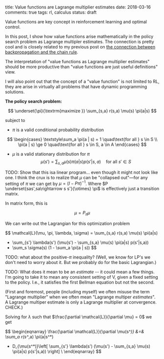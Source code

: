 title: Value functions are Lagrange multiplier estimates
date: 2018-03-16
comments: true
tags: rl, calculus
status: draft

Value functions are key concept in reinforcement learning and optimal
control.

In this post, I show how value functions arise mathematically in the policy
search problem as Lagrange multipler estimates. The connection is pretty cool
and is closely related to my previous post on
[the connection between backpropagation and the chain rule](http://timvieira.github.io/blog/post/2017/08/18/backprop-is-not-just-the-chain-rule/).

The interpretation of "value functions as Lagrange multiplier estimates" should
be more productive than "value functions are just useful definitions" view.

I will also point out that the concept of a "value function" is not limited to
RL, they are arise in virtually all problems that have dynamic programming
solutions.

**The policy search problem:**

$$
\underset{\pi}{\textrm{maximize }} \sum_{s,a} r(s,a) \mu(s) \pi(a|s)
$$

subject to

 - $\pi$ is a valid conditional probability distribution

$$
\begin{cases}
\textstyle\sum_a \pi(a | s) = 1 \quad\text{for all } s \in S \\
\pi(a | s) \ge 0 \quad\text{for all } s \in S, a \in A
\end{cases}
$$

 - $\mu$ is a valid stationary distribution for $\pi$
$$
\mu(s') = \sum_{s,a} \mu(s) \pi(a|s) p(s'|s,a)\quad\text{for all }s' \in S
$$

TODO: Show that this isa linear program... even though it might not look like
one. I think the crux is to realize that $\mu$ can be "collapsed out"&mdash;for
any setting of $\pi$ we can get by $\mu=(I - P \pi)^{-1}$. Where $P
\underset{sas',sa\rightarrow s s'}{\otimes} \pi$ is effectively just a
transition matrix.

In matrix form, this is

$$
\mu = P_\pi \mu
$$

We can write out the Lagrangian for this optimization problem

$$
\mathcal{L}(\mu, \pi, \lambda, \sigma) =
\sum_{s,a} r(s,a) \mu(s) \pi(a|s)
+ \sum_{s'} \lambda(s') (\mu(s') - \sum_{s,a} \mu(s) \pi(a|s) p(s'|s,a))
+ \sum_s \sigma(s) (1 - \sum_a \pi(a | s))
$$

TODO: what about the positive-$\pi$ inequality? (Well, we know for LP's we don't
need to worry about it. But we probably do for the basic Lagrangian.)

TODO: What does it mean to be an *estimate* -- it could mean a few things. I'm
going to take it to mean any consistent setting of V, given a fixed setting to
the policy. I.e., it satisfies the first Bellman equation but not the second.

(First and foremost, people (including myself) we often misuse the term
"Lagrange multiplier" when we often mean "Lagrange multiper *estimates*". A
Lagrange multiper estimate is only a Lagrange multiplier at convergence. CHECK.)


Solving for $\lambda$ such that $\frac{\partial \mathcal{L}}{\partial \mu} = 0$
we get

$$
\begin{eqnarray}
\frac{\partial \mathcal{L}}{\partial \mu(s^*)} &=&
\sum_a r(s^*,a) \pi(a|s^*)
+ D_{\mu(s^*)}\left[ \sum_{s'} \lambda(s') (\mu(s') - \sum_{s,a} \mu(s) \pi(a|s) p(s'|s,a)) \right] \\
\end{eqnarray}
$$
